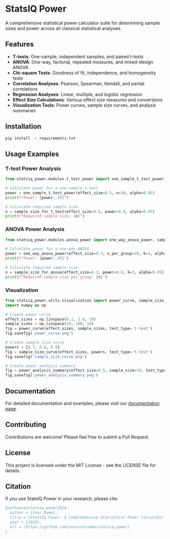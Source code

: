 # StatsIQ Power

A comprehensive statistical power calculator suite for determining sample sizes and power across all classical statistical analyses.

## Features

- **T-tests**: One-sample, independent samples, and paired t-tests
- **ANOVA**: One-way, factorial, repeated measures, and mixed-design ANOVA
- **Chi-square Tests**: Goodness of fit, independence, and homogeneity tests
- **Correlation Analyses**: Pearson, Spearman, Kendall, and partial correlations
- **Regression Analyses**: Linear, multiple, and logistic regression
- **Effect Size Calculations**: Various effect size measures and conversions
- **Visualization Tools**: Power curves, sample size curves, and analysis summaries

## Installation

```bash
pip install -r requirements.txt
```

## Usage Examples

### T-test Power Analysis

```python
from statsiq_power.modules.t_test_power import one_sample_t_test_power, sample_size_for_t_test

# Calculate power for a one-sample t-test
power = one_sample_t_test_power(effect_size=0.5, n=30, alpha=0.05)
print(f"Power: {power:.3f}")

# Calculate required sample size
n = sample_size_for_t_test(effect_size=0.5, power=0.8, alpha=0.05)
print(f"Required sample size: {n}")
```

### ANOVA Power Analysis

```python
from statsiq_power.modules.anova_power import one_way_anova_power, sample_size_for_anova

# Calculate power for a one-way ANOVA
power = one_way_anova_power(effect_size=0.3, n_per_group=20, k=3, alpha=0.05)
print(f"Power: {power:.3f}")

# Calculate required sample size
n = sample_size_for_anova(effect_size=0.3, power=0.8, k=3, alpha=0.05)
print(f"Required sample size per group: {n}")
```

### Visualization

```python
from statsiq_power.utils.visualization import power_curve, sample_size_curve, power_analysis_summary
import numpy as np

# Create power curve
effect_sizes = np.linspace(0.1, 1.0, 10)
sample_sizes = np.linspace(10, 100, 10)
fig = power_curve(effect_sizes, sample_sizes, test_type='t-test')
fig.savefig('power_curve.png')

# Create sample size curve
powers = [0.7, 0.8, 0.9]
fig = sample_size_curve(effect_sizes, powers, test_type='t-test')
fig.savefig('sample_size_curve.png')

# Create power analysis summary
fig = power_analysis_summary(effect_size=0.5, sample_size=30, test_type='t-test')
fig.savefig('power_analysis_summary.png')
```

## Documentation

For detailed documentation and examples, please visit our [documentation page](https://statsiq-power.readthedocs.io/).

## Contributing

Contributions are welcome! Please feel free to submit a Pull Request.

## License

This project is licensed under the MIT License - see the LICENSE file for details.

## Citation

If you use StatsIQ Power in your research, please cite:

```bibtex
@software{statsiq_power2024,
  author = {Your Name},
  title = {StatsIQ Power: A Comprehensive Statistical Power Calculator Suite},
  year = {2024},
  url = {https://github.com/yourusername/statsiq-power}
}
``` 